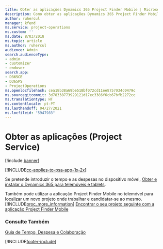 ```yaml
---
title: Obter as aplicações Dynamics 365 Project Finder Mobile | MicrosoftDocs
description: Como obter as aplicações Dynamics 365 Project Finder Mobile
author: ruhercul
manager: kfend
ms.service: project-operations
ms.custom: ''
ms.date: 8/03/2018
ms.topic: article
ms.author: ruhercul
audience: Admin
search.audienceType:
- admin
- customizer
- enduser
search.app:
- D365CE
- D365PS
- ProjectOperations
ms.openlocfilehash: cea18b38a69be518bf072cd11ee8757034c0479c
ms.sourcegitcommit: 3d78338773929121d17ec3386f6cb67bfb2272cc
ms.translationtype: HT
ms.contentlocale: pt-PT
ms.lasthandoff: 04/27/2021
ms.locfileid: "5947983"
---
```

# <a name="get-the-apps-project-service"></a>Obter as aplicações (Project Service)

[!include [banner](../includes/psa-now-project-operations.md)]

[!INCLUDE[cc-applies-to-psa-app-1x-2x](../includes/cc-applies-to-psa-app-1x-2x.md)]

Se pretende introduzir o tempo e as despesas no dispositivo móvel, [Obter e instalar o Dynamics 365 para telemóveis e tablets](/dynamics365/mobile-app/dynamics-365-phones-tablets-users-guide).  
  
 Também pode utilizar a aplicação Project Finder Mobile no telemóvel para localizar um novo projeto onde trabalhar e candidatar-se ao mesmo. [!INCLUDE[proc_more_information](../includes/proc-more-information.md)] [Encontrar o seu projeto seguinte com a aplicação Project Finder Mobile](../psa/find-next-project-finder-mobile-app.md) 
  
### <a name="see-also"></a>Consulte Também  
 [Guia de Tempo, Despesa e Colaboração](../psa/time-expense-collaboration-guide.md)


[!INCLUDE[footer-include](../includes/footer-banner.md)]
